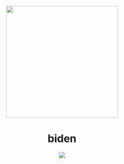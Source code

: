 <div align="center">
    <br>
    <img src="https://cdn.discordapp.com/attachments/800148901399232592/801861099350786089/image0.jpg" height="300" align="center">
    <br>
    <h1>biden</h1>
    <p>
        <a href="https://discord.gg/biden"><img src="https://img.shields.io/discord/800135755220910152?color=5162F1&style=for-the-badge&logo=discord&logoColor=white"></a>
    </p>
</div>
